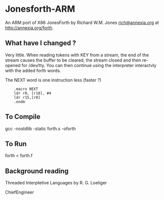 # Jonesforth-ARM

An ARM port of X86 JonesForth by Richard W.M. Jones <rich@annexia.org>
at <http://annexia.org/forth>.

## What have I changed ?

Very little. When reading tokens with KEY from a stream, the end of the stream causes
the buffer to be cleared, the stream closed and then re-opened for /dev/tty. You can then
continue using the interpreter interactvly with the added forth words.

The NEXT word is one instruction less (faster ?)
```
    .macro NEXT
    ldr r0, [r10], #4
    ldr r15,[r0]
    .endm
```

## To Compile

gcc -nostdlib -static forth.s -oforth


## To Run

forth < forth.f


## Background reading

Threaded Interptetive Languages by R. G. Loeliger



ChiefEngineer
